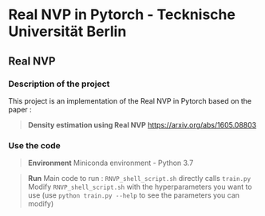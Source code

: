 # Real NVP in Pytorch - Tecknische Universität Berlin

## Real NVP

### Description of the project
This project is an implementation of the Real NVP in Pytorch based on the paper :

> **Density estimation using Real NVP**
> https://arxiv.org/abs/1605.08803

### Use the code
> **Environment**
> Miniconda environment - Python 3.7

> **Run**
> Main code to run : `RNVP_shell_script.sh` directly calls `train.py`
> Modify `RNVP_shell_script.sh` with the hyperparameters you want to use (use `python train.py --help` to see the parameters you can modify)
